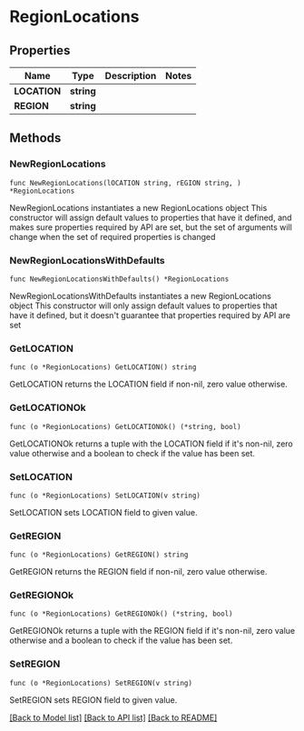 # RegionLocations

## Properties

Name | Type | Description | Notes
------------ | ------------- | ------------- | -------------
**LOCATION** | **string** |  | 
**REGION** | **string** |  | 

## Methods

### NewRegionLocations

`func NewRegionLocations(lOCATION string, rEGION string, ) *RegionLocations`

NewRegionLocations instantiates a new RegionLocations object
This constructor will assign default values to properties that have it defined,
and makes sure properties required by API are set, but the set of arguments
will change when the set of required properties is changed

### NewRegionLocationsWithDefaults

`func NewRegionLocationsWithDefaults() *RegionLocations`

NewRegionLocationsWithDefaults instantiates a new RegionLocations object
This constructor will only assign default values to properties that have it defined,
but it doesn't guarantee that properties required by API are set

### GetLOCATION

`func (o *RegionLocations) GetLOCATION() string`

GetLOCATION returns the LOCATION field if non-nil, zero value otherwise.

### GetLOCATIONOk

`func (o *RegionLocations) GetLOCATIONOk() (*string, bool)`

GetLOCATIONOk returns a tuple with the LOCATION field if it's non-nil, zero value otherwise
and a boolean to check if the value has been set.

### SetLOCATION

`func (o *RegionLocations) SetLOCATION(v string)`

SetLOCATION sets LOCATION field to given value.


### GetREGION

`func (o *RegionLocations) GetREGION() string`

GetREGION returns the REGION field if non-nil, zero value otherwise.

### GetREGIONOk

`func (o *RegionLocations) GetREGIONOk() (*string, bool)`

GetREGIONOk returns a tuple with the REGION field if it's non-nil, zero value otherwise
and a boolean to check if the value has been set.

### SetREGION

`func (o *RegionLocations) SetREGION(v string)`

SetREGION sets REGION field to given value.



[[Back to Model list]](../README.md#documentation-for-models) [[Back to API list]](../README.md#documentation-for-api-endpoints) [[Back to README]](../README.md)


